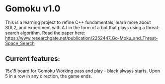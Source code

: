# Gomoku v1.0
This is a learning project to refine C++ fundamentals, learn more about SDL2, and experiment with A.I in the form of a bot that plays using a threat-search algorithm. Read the paper here: https://www.researchgate.net/publication/2252447_Go-Moku_and_Threat-Space_Search

## Current features:
15x15 board for Gomoku
Working pass and play - black always starts.
Upon 5 in a row in any direction, the game ends.
